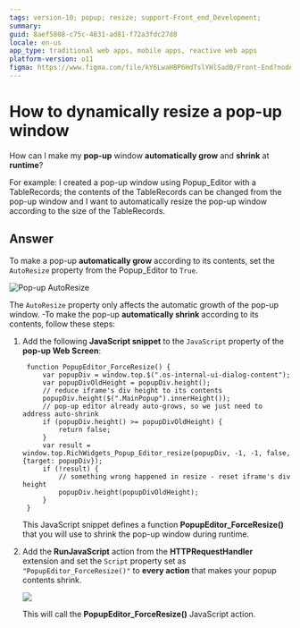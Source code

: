 ```yaml
---
tags: version-10; popup; resize; support-Front_end_Development;
summary: 
guid: 8aef5808-c75c-4831-ad81-f72a3fdc27d8
locale: en-us
app_type: traditional web apps, mobile apps, reactive web apps
platform-version: o11
figma: https://www.figma.com/file/kY6LwaHBP6HdTslYHlSadB/Front-End?node-id=844:66
---
```


# How to dynamically resize a pop-up window

How can I make my **pop-up** window **automatically grow** and **shrink** at **runtime**?

For example: I created a pop-up window using Popup_Editor with a TableRecords; the contents of the TableRecords can be changed from the pop-up window and I want to automatically resize the pop-up window according to the size of the TableRecords.

## Answer

To make a pop-up **automatically grow** according to its contents, set the `AutoResize` property from the Popup_Editor to `True`.

![Pop-up AutoResize](images/popup-autoresize-true.png)

The `AutoResize` property only affects the automatic growth of the pop-up window.
-To make the pop-up **automatically shrink** according to its contents, follow these steps:

1. Add the following **JavaScript snippet** to the `JavaScript` property of the **pop-up Web Screen**:
    
        function PopupEditor_ForceResize() {
            var popupDiv = window.top.$(".os-internal-ui-dialog-content");
            var popupDivOldHeight = popupDiv.height();
            // reduce iframe's div height to its contents
            popupDiv.height($(".MainPopup").innerHeight());
            // pop-up editor already auto-grows, so we just need to address auto-shrink
            if (popupDiv.height() >= popupDivOldHeight) {
                return false;
            }
            var result = window.top.RichWidgets_Popup_Editor_resize(popupDiv, -1, -1, false, {target: popupDiv});
            if (!result) {
                // something wrong happened in resize - reset iframe's div height
                popupDiv.height(popupDivOldHeight);
            }
        }

    This JavaScript snippet defines a function **PopupEditor_ForceResize()** that you will use to shrink the pop-up window during runtime.

1. Add the **RunJavaScript** action from the **HTTPRequestHandler** extension and set the `Script` property set as `"PopupEditor_ForceResize()"` to **every action** that makes your popup contents shrink.

     ![](images/popup-runjavascript.png)

     This will call the **PopupEditor_ForceResize()** JavaScript action. 
     
